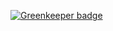 

[![Greenkeeper badge](https://badges.greenkeeper.io/cdaringe/electron-renderer-react-scripts-target.svg)](https://greenkeeper.io/)